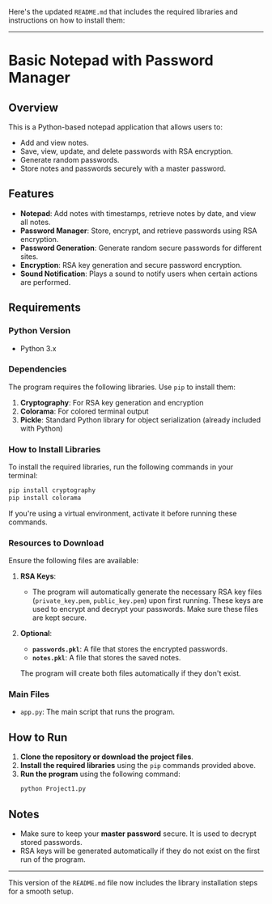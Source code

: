 Here's the updated `README.md` that includes the required libraries and instructions on how to install them:

---

# Basic Notepad with Password Manager

## Overview
This is a Python-based notepad application that allows users to:
- Add and view notes.
- Save, view, update, and delete passwords with RSA encryption.
- Generate random passwords.
- Store notes and passwords securely with a master password.

## Features
- **Notepad**: Add notes with timestamps, retrieve notes by date, and view all notes.
- **Password Manager**: Store, encrypt, and retrieve passwords using RSA encryption.
- **Password Generation**: Generate random secure passwords for different sites.
- **Encryption**: RSA key generation and secure password encryption.
- **Sound Notification**: Plays a sound to notify users when certain actions are performed.

## Requirements

### Python Version
- Python 3.x

### Dependencies
The program requires the following libraries. Use `pip` to install them:

1. **Cryptography**: For RSA key generation and encryption
2. **Colorama**: For colored terminal output
3. **Pickle**: Standard Python library for object serialization (already included with Python)

### How to Install Libraries
To install the required libraries, run the following commands in your terminal:

```bash
pip install cryptography
pip install colorama
```

If you're using a virtual environment, activate it before running these commands.

### Resources to Download
Ensure the following files are available:

1. **RSA Keys**:
   - The program will automatically generate the necessary RSA key files (`private_key.pem`, `public_key.pem`) upon first running. These keys are used to encrypt and decrypt your passwords. Make sure these files are kept secure.

2. **Optional**:
   - **`passwords.pkl`**: A file that stores the encrypted passwords.
   - **`notes.pkl`**: A file that stores the saved notes.
   
   The program will create both files automatically if they don't exist.

### Main Files
- `app.py`: The main script that runs the program.

## How to Run

1. **Clone the repository or download the project files**.
2. **Install the required libraries** using the `pip` commands provided above.
3. **Run the program** using the following command:
   ```bash
   python Project1.py
   ```

## Notes
- Make sure to keep your **master password** secure. It is used to decrypt stored passwords.
- RSA keys will be generated automatically if they do not exist on the first run of the program.
  
---

This version of the `README.md` file now includes the library installation steps for a smooth setup.

